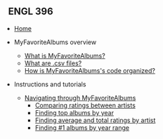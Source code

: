 <!-- _sidebar.md -->

## &nbsp; ENGL 396

* [Home](whatis.md)

* MyFavoriteAlbums overview

  * [What is MyFavoriteAlbums?](whatis.md)
  * [What are .csv files?](csvwhatis.md)
  * [How is MyFavoriteAlbums's code organized?](codeorganization.md)
  
* Instructions and tutorials
  
  * [Navigating through MyFavoriteAlbums](navigating.md)
      * [Comparing ratings between artists](#compare-ratings)
      * [Finding top albums by year](#top-by-year)
      * [Finding average and total ratings by artist](#avg-total-ratings)
      * [Finding #1 albums by year range](#top-by-year-range)
